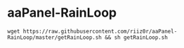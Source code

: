 # aaPanel-RainLoop

```wget https://raw.githubusercontent.com/riiz0r/aaPanel-RainLoop/master/getRainLoop.sh && sh getRainLoop.sh```

